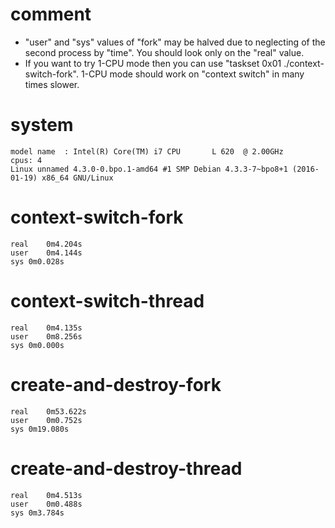 comment
=======

* "user" and "sys" values of "fork" may be halved due to neglecting of the second process by "time". You should look only on the "real" value.
* If you want to try 1-CPU mode then you can use "taskset 0x01 ./context-switch-fork". 1-CPU mode should work on "context switch" in many times slower.

system
======

```
model name	: Intel(R) Core(TM) i7 CPU       L 620  @ 2.00GHz
cpus: 4
Linux unnamed 4.3.0-0.bpo.1-amd64 #1 SMP Debian 4.3.3-7~bpo8+1 (2016-01-19) x86_64 GNU/Linux
```

context-switch-fork
===================

```
real	0m4.204s
user	0m4.144s
sys	0m0.028s
```

context-switch-thread
=====================

```
real	0m4.135s
user	0m8.256s
sys	0m0.000s
```

create-and-destroy-fork
=======================

```
real	0m53.622s
user	0m0.752s
sys	0m19.080s
```

create-and-destroy-thread
=========================

```
real	0m4.513s
user	0m0.488s
sys	0m3.784s
```

